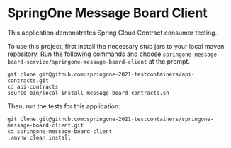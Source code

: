 # SpringOne Message Board Client

This application demonstrates Spring Cloud Contract consumer testing.

To use this project, first install the necessary stub jars to your local maven repository. Run the following commands and choose `springone-message-board-service/springone-message-board-client` at the prompt.
```shell
git clone git@github.com:springone-2021-testcontainers/api-contracts.git
cd api-contracts
source bin/local-install_message-board-contracts.sh
```

Then, run the tests for this application:
```shell
git clone git@github.com:springone-2021-testcontainers/springone-message-board-client.git
cd springone-message-board-client
./mvnw clean install
```
